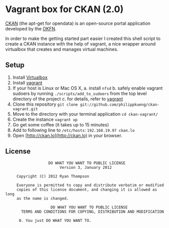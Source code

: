 # Vagrant box for CKAN (2.0)

[CKAN](http://ckan.org) (the apt-get for opendata) is an open-source portal application developed by the [OKFN](http://okfn.org).

In order to make the getting started part easier I created this shell script to create a CKAN instance with the help of vagrant, a nice wrapper around virtualbox that creates and manages virtual machines.


## Setup

1. Install [Virtualbox](https://www.virtualbox.org)
2. Install [vagrant](http://www.vagrantup.com)
3. If your host is Linux or Mac OS X,
   a. install `nfsd`
   b. safely enable vagrant sudoers by running `./scripts/add_to_sudoers` from the top level directory of the project
   c. for details, refer to [vagrant](https://www.vagrantup.com/docs/synced-folders/nfs.html)
4. Clone this repository `git clone git://github.com/philippkueng/ckan-vagrant.git`
5. Move to the directory with your terminal application `cd ckan-vagrant/`
6. Create the instance `vagrant up`
7. Go get some coffee (it takes up to 15 minutes)
8. Add to following line to `/etc/hosts`:  `192.168.19.97 ckan.lo`
9. Open [http://ckan.lo](http://ckan.lo) in your browser.


## License

		               DO WHAT YOU WANT TO PUBLIC LICENSE
		                    Version 3, January 2012

		 Copyright (C) 2012 Ryan Thompson

		 Everyone is permitted to copy and distribute verbatim or modified
		 copies of this license document, and changing it is allowed as long
		 as the name is changed.

		                DO WHAT YOU WANT TO PUBLIC LICENSE
		   TERMS AND CONDITIONS FOR COPYING, DISTRIBUTION AND MODIFICATION

		  0. You just DO WHAT YOU WANT TO.
